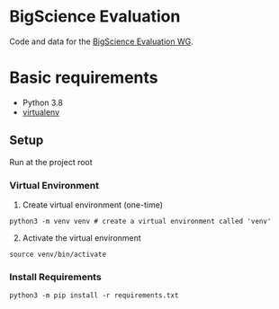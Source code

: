 # BigScience Evaluation
Code and data for the [BigScience Evaluation WG](https://bigscience.huggingface.co/en/#!pages/working-groups.md).

# Basic requirements
- Python 3.8
- [virtualenv](https://virtualenv.pypa.io/en/latest/)

## Setup
Run at the project root
### Virtual Environment
1. Create virtual environment (one-time)
```shell
python3 -m venv venv # create a virtual environment called 'venv'
```
2. Activate the virtual environment
```shell
source venv/bin/activate
```

### Install Requirements
```shell
python3 -m pip install -r requirements.txt
```
